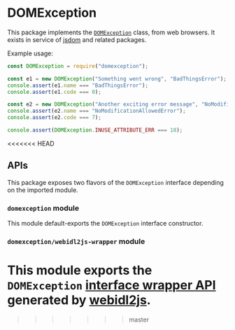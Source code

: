 # DOMException

This package implements the [`DOMException`](https://heycam.github.io/webidl/#idl-DOMException) class, from web browsers. It exists in service of [jsdom](https://github.com/tmpvar/jsdom) and related packages.

Example usage:

```js
const DOMException = require("domexception");

const e1 = new DOMException("Something went wrong", "BadThingsError");
console.assert(e1.name === "BadThingsError");
console.assert(e1.code === 0);

const e2 = new DOMException("Another exciting error message", "NoModificationAllowedError");
console.assert(e2.name === "NoModificationAllowedError");
console.assert(e2.code === 7);

console.assert(DOMException.INUSE_ATTRIBUTE_ERR === 10);
```
<<<<<<< HEAD

## APIs

This package exposes two flavors of the `DOMException` interface depending on the imported module.

### `domexception` module

This module default-exports the `DOMException` interface constructor.

### `domexception/webidl2js-wrapper` module

This module exports the `DOMException` [interface wrapper API](https://github.com/jsdom/webidl2js#for-interfaces) generated by [webidl2js](https://github.com/jsdom/webidl2js).
=======
>>>>>>> master
